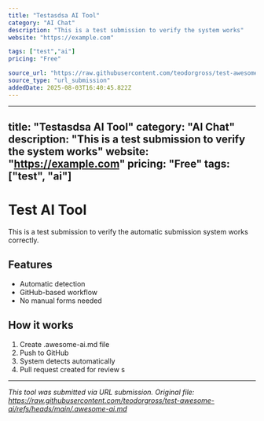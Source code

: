 ```yaml
---
title: "Testasdsa AI Tool"
category: "AI Chat"
description: "This is a test submission to verify the system works"
website: "https://example.com"

tags: ["test","ai"]
pricing: "Free"

source_url: "https://raw.githubusercontent.com/teodorgross/test-awesome-ai/refs/heads/main/.awesome-ai.md"
source_type: "url_submission"
addedDate: 2025-08-03T16:40:45.822Z
---
```


---
title: "Testasdsa AI Tool"
category: "AI Chat"
description: "This is a test submission to verify the system works"
website: "https://example.com"
pricing: "Free"
tags: ["test", "ai"]
---

# Test AI Tool

This is a test submission to verify the automatic submission system works correctly.

## Features

- Automatic detection
- GitHub-based workflow
- No manual forms needed

## How it works

1. Create .awesome-ai.md file
2. Push to GitHub
3. System detects automatically
4. Pull request created for review
s


---

*This tool was submitted via URL submission. Original file: https://raw.githubusercontent.com/teodorgross/test-awesome-ai/refs/heads/main/.awesome-ai.md*
